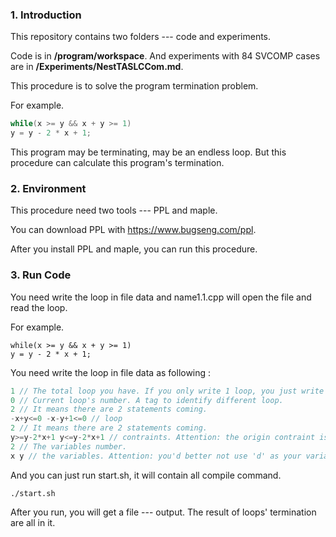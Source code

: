 ### 1. Introduction

This repository contains two folders --- code and experiments.

Code is in **/program/workspace**. And experiments with 84 SVCOMP cases are in **/Experiments/NestTASLCCom.md**.

This procedure is to solve the program termination problem. 

For example.

```C++
while(x >= y && x + y >= 1)
y = y - 2 * x + 1;
```

 This program may be terminating, may be an endless loop. But this procedure can calculate this program's termination.

### 2. Environment

This procedure need two tools --- PPL and maple.

You can download PPL with https://www.bugseng.com/ppl.

After you install PPL and maple, you can run this procedure.

### 3. Run Code

You need write the loop in file data and name1.1.cpp will open the file and read the loop.

For example.

```
while(x >= y && x + y >= 1)
y = y - 2 * x + 1;
```

You need write the loop in file data as following : 

``` C++
1 // The total loop you have. If you only write 1 loop, you just write 1. And if you write 10 loops, you need write 10. 
0 // Current loop's number. A tag to identify different loop.
2 // It means there are 2 statements coming.
-x+y<=0 -x-y+1<=0 // loop
2 // It means there are 2 statements coming.
y>=y-2*x+1 y<=y-2*x+1 // contraints. Attention: the origin contraint is y=y-2x+1, but you need to write it with inequlities represatations.
2 // The variables number.
x y // the variables. Attention: you'd better not use 'd' as your variables. It may cause some unknown error.
```

And you can just run start.sh, it will contain all compile command.

```
./start.sh
```

After you run, you will get a file --- output. The result of loops' termination are all in it.

